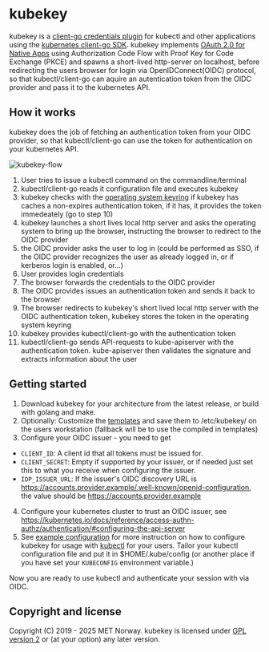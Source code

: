 # kubekey

kubekey is a [client-go credentials
plugin](https://kubernetes.io/docs/reference/access-authn-authz/authentication/#client-go-credential-plugins)
for kubectl and other applications using the [kubernetes client-go SDK](https://github.com/kubernetes/client-go).
kubekey implements [OAuth 2.0 for Native
Apps](https://auth0.com/blog/oauth-2-best-practices-for-native-apps/) using
Authorization Code Flow with Proof Key for Code Exchange (PKCE) and spawns a
short-lived http-server on localhost, before redirecting the users browser
for login via OpenIDConnect(OIDC) protocol, so that kubectl/client-go can
aquire an autentication token from the OIDC provider and pass it to the kubernetes API.

## How it works

kubekey does the job of fetching an authentication token from your OIDC provider, so that kubectl/client-go can use the token for authentication on your kubernetes API.

![kubekey-flow](https://github.com/user-attachments/assets/a79b9464-dc26-4ad9-9472-5a7428cc0c81)

1. User tries to issue a kubectl command on the commandline/terminal
2. kubectl/client-go reads it configuration file and executes kubekey
3. kubekey checks with the [operating system keyring](https://en.wikipedia.org/wiki/GNOME_Keyring) if kubekey has caches a non-expires authentication token, if it has, it provides the token immedeately (go to step 10)
4. kubekey launches a short lives local http server and asks the operating system to bring up the browser, instructing the browser to redirect to the OIDC provider
5. the OIDC provider asks the user to log in (could be performed as SSO, if the OIDC provider recognizes the user as already logged in, or if kerberos login is enabled, or...)
6. User provides login credentials
7. The browser forwards the credentials to the OIDC provider
8. The OIDC provides issues an authentication token and sends it back to the browser
9. The browser redirects to kubekey's short lived local http server with the OIDC authentication token, kubekey stores the token in the operating system keyring
10. kubekey provides kubectl/client-go with the authentication token
11. kubectl/client-go sends API-requests to kube-apiserver with the authentication token. kube-apiserver then validates the signature and extracts information about the user

## Getting started

1. Download kubekey for your architecture from the latest release, or build with golang and make.
2. Optionally: Customize the [templates](templates) and save them to /etc/kubekey/ on the users workstation (fallback will be to use the compiled in templates)
3. Configure your OIDC issuer - you need to get
  * `CLIENT_ID`: A client id that all tokens must be issued for.
  * `CLIENT_SECRET`: Empty if supported by your issuer, or if needed just set this to what you receive when configuring the issuer.
  * `IDP_ISSUER_URL`: If the issuer's OIDC discovery URL is https://accounts.provider.example/.well-known/openid-configuration, the value should be https://accounts.provider.example
4. Configure your kubernetes cluster to trust an OIDC issuer, see https://kubernetes.io/docs/reference/access-authn-authz/authentication/#configuring-the-api-server
5. See [example configuration](./example/.kube/config) for more instruction on how to configure kubekey for usage with [kubectl](https://kubernetes.io/docs/reference/kubectl/quick-reference/#kubectl-context-and-configuration) for your users. Tailor your kubectl configuration file and put it in $HOME/.kube/config (or another place if you have set your `KUBECONFIG` environment variable.)

Now you are ready to use kubectl and authenticate your session with via OIDC.

## Copyright and license

Copyright (C) 2019 - 2025 MET Norway. kubekey is licensed under [GPL version 2](https://github.com/metno/kubekey/blob/master/LICENSE) or (at your option) any later version.
